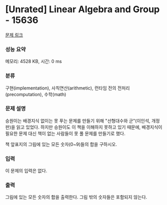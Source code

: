 # [Unrated] Linear Algebra and Group - 15636 

[문제 링크](https://www.acmicpc.net/problem/15636) 

### 성능 요약

메모리: 4528 KB, 시간: 0 ms

### 분류

구현(implementation), 사칙연산(arithmetic), 런타임 전의 전처리(precomputation), 수학(math)

### 문제 설명

<p>승원이는 배경지식 없이는 못 푸는 문제를 만들기 위해 "선형대수와 군"(이인석, 개정판)을 읽고 있었다. 하지만 승원이도 이 책을 이해하지 못하고 있기 때문에, 배경지식이 필요한 문제 대신 책이 없는 사람들이 못 풀 문제를 만들기로 했다.</p>

<p>책 앞표지의 그림에 있는 모든 숫자(0~9)들의 합을 구하시오.</p>

### 입력 

 <p>이 문제의 입력은 없다.</p>

### 출력 

 <p>그림에 있는 모든 숫자의 합을 출력한다. 그림 밖의 숫자들은 포함되지 않는다.</p>


